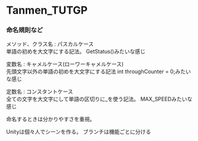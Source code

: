 # Tanmen_TUTGP

### 命名規則など

メソッド、クラス名 : パスカルケース  
単語の初めを大文字にする記法。
GetStatus()みたいな感じ

変数名 : キャメルケース(ローワーキャメルケース)  
先頭文字以外の単語の初めを大文字にする記法
int throughCounter = 0;みたいな感じ

定数名 : コンスタントケース  
全ての文字を大文字にして単語の区切りに_を使う記法。
MAX_SPEEDみたいな感じ

命名するときは分かりやすさを重視。

Unityは個々人でシーンを作る。
ブランチは機能ごとに分ける

